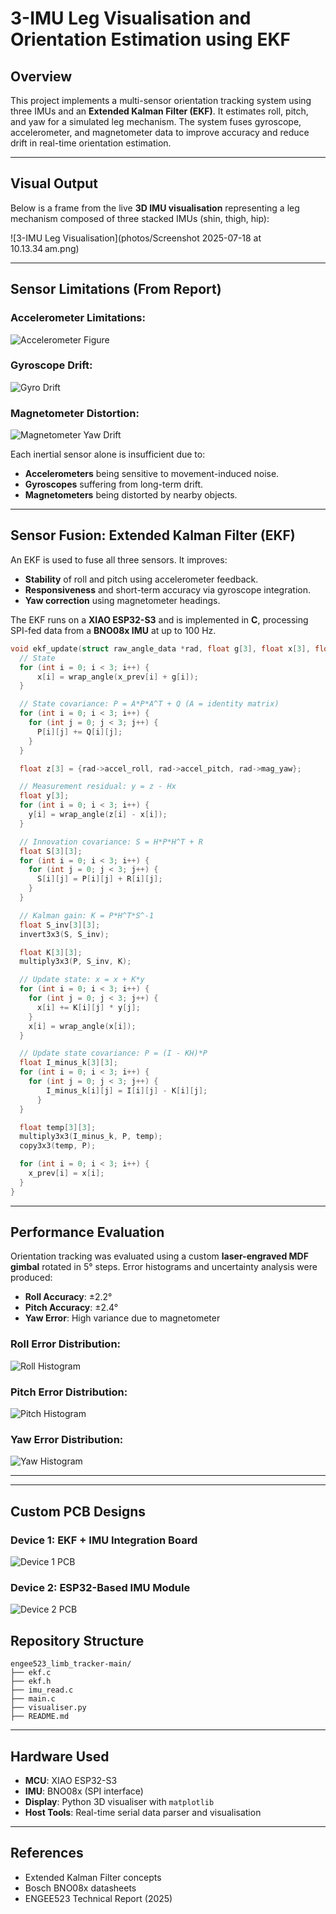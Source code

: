 # 3-IMU Leg Visualisation and Orientation Estimation using EKF

## Overview
This project implements a multi-sensor orientation tracking system using three IMUs and an **Extended Kalman Filter (EKF)**. It estimates roll, pitch, and yaw for a simulated leg mechanism. The system fuses gyroscope, accelerometer, and magnetometer data to improve accuracy and reduce drift in real-time orientation estimation.

---

## Visual Output

Below is a frame from the live **3D IMU visualisation** representing a leg mechanism composed of three stacked IMUs (shin, thigh, hip):

![3-IMU Leg Visualisation](photos/Screenshot 2025-07-18 at 10.13.34 am.png)

---

## Sensor Limitations (From Report)

### Accelerometer Limitations:
![Accelerometer Figure](photos/ekf_fig_0_0.png)

### Gyroscope Drift:
![Gyro Drift](photos/ekf_fig_1_1.png)

### Magnetometer Distortion:
![Magnetometer Yaw Drift](photos/ekf_fig_2_0.png)

Each inertial sensor alone is insufficient due to:
- **Accelerometers** being sensitive to movement-induced noise.
- **Gyroscopes** suffering from long-term drift.
- **Magnetometers** being distorted by nearby objects.

---

## Sensor Fusion: Extended Kalman Filter (EKF)

An EKF is used to fuse all three sensors. It improves:
- **Stability** of roll and pitch using accelerometer feedback.
- **Responsiveness** and short-term accuracy via gyroscope integration.
- **Yaw correction** using magnetometer headings.

The EKF runs on a **XIAO ESP32-S3** and is implemented in **C**, processing SPI-fed data from a **BNO08x IMU** at up to 100 Hz.

```c
void ekf_update(struct raw_angle_data *rad, float g[3], float x[3], float x_prev[3], float P[3][3], const float A[3][3], const float Q[3][3], const float R[3][3], const float I[3][3]) {
  // State
  for (int i = 0; i < 3; i++) {
      x[i] = wrap_angle(x_prev[i] + g[i]);
  }

  // State covariance: P = A*P*A^T + Q (A = identity matrix)
  for (int i = 0; i < 3; i++) {
    for (int j = 0; j < 3; j++) {
      P[i][j] += Q[i][j];
    }
  }

  float z[3] = {rad->accel_roll, rad->accel_pitch, rad->mag_yaw};

  // Measurement residual: y = z - Hx
  float y[3];
  for (int i = 0; i < 3; i++) {
    y[i] = wrap_angle(z[i] - x[i]);
  }

  // Innovation covariance: S = H*P*H^T + R
  float S[3][3];
  for (int i = 0; i < 3; i++) {
    for (int j = 0; j < 3; j++) {
      S[i][j] = P[i][j] + R[i][j];
    }
  }

  // Kalman gain: K = P*H^T*S^-1
  float S_inv[3][3];
  invert3x3(S, S_inv);

  float K[3][3];
  multiply3x3(P, S_inv, K);

  // Update state: x = x + K*y
  for (int i = 0; i < 3; i++) {
    for (int j = 0; j < 3; j++) {
      x[i] += K[i][j] * y[j];
    }
    x[i] = wrap_angle(x[i]);
  }

  // Update state covariance: P = (I - KH)*P
  float I_minus_k[3][3];
  for (int i = 0; i < 3; i++) {
    for (int j = 0; j < 3; j++) {
        I_minus_k[i][j] = I[i][j] - K[i][j];
      }
  }

  float temp[3][3];
  multiply3x3(I_minus_k, P, temp);
  copy3x3(temp, P);

  for (int i = 0; i < 3; i++) {
    x_prev[i] = x[i];
  }
}
```

---

## Performance Evaluation

Orientation tracking was evaluated using a custom **laser-engraved MDF gimbal** rotated in 5° steps. Error histograms and uncertainty analysis were produced:

- **Roll Accuracy**: ±2.2°
- **Pitch Accuracy**: ±2.4°
- **Yaw Error**: High variance due to magnetometer

### Roll Error Distribution:
![Roll Histogram](photos/ekf_fig_6_0.png)

### Pitch Error Distribution:
![Pitch Histogram](photos/ekf_fig_7_0.png)

### Yaw Error Distribution:
![Yaw Histogram](photos/ekf_fig_7_1.png)

---


---

## Custom PCB Designs

### Device 1: EKF + IMU Integration Board
![Device 1 PCB](photos/device1_pcb.png)

### Device 2: ESP32-Based IMU Module
![Device 2 PCB](photos/device2_pcb.png)

## Repository Structure
```
engee523_limb_tracker-main/
├── ekf.c
├── ekf.h
├── imu_read.c
├── main.c
├── visualiser.py
├── README.md
```

---

## Hardware Used
- **MCU**: XIAO ESP32-S3
- **IMU**: BNO08x (SPI interface)
- **Display**: Python 3D visualiser with `matplotlib`
- **Host Tools**: Real-time serial data parser and visualisation

---

## References
- Extended Kalman Filter concepts
- Bosch BNO08x datasheets
- ENGEE523 Technical Report (2025)
